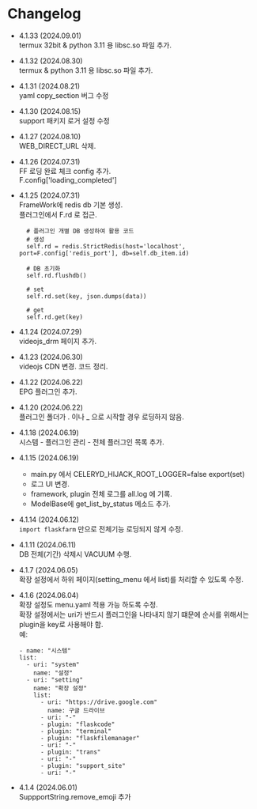 # Changelog
- 4.1.33 (2024.09.01)   
  termux 32bit & python 3.11 용 libsc.so 파일 추가.   

- 4.1.32 (2024.08.30)   
  termux & python 3.11 용 libsc.so 파일 추가.   

- 4.1.31 (2024.08.21)   
  yaml copy_section 버그 수정   

- 4.1.30 (2024.08.15)   
  support 패키지 로거 설정 수정   

- 4.1.27 (2024.08.10)     
  WEB_DIRECT_URL 삭제.   
  
- 4.1.26 (2024.07.31)     
  FF 로딩 완료 체크 config 추가.    
  F.config['loading_completed']   

- 4.1.25 (2024.07.31)     
  FrameWork에 redis db 기본 생성.   
  플러그인에서 F.rd 로 접근.   
  ```
    # 플러그인 개별 DB 생성하여 활용 코드
    # 생성
    self.rd = redis.StrictRedis(host='localhost', port=F.config['redis_port'], db=self.db_item.id)

    # DB 초기화
    self.rd.flushdb()

    # set
    self.rd.set(key, json.dumps(data))

    # get
    self.rd.get(key)
  ```

- 4.1.24 (2024.07.29)     
  videojs_drm 페이지 추가.   

- 4.1.23 (2024.06.30)     
  videojs CDN 변경. 코드 정리.   

- 4.1.22 (2024.06.22)   
  EPG 플러그인 추가.   
  
- 4.1.20 (2024.06.22)   
  플러그인 폴더가 . 이나 _ 으로 시작할 경우 로딩하지 않음.   

- 4.1.18 (2024.06.19)   
  시스템 - 플러그인 관리 - 전체 플러그인 목록 추가.   

- 4.1.15 (2024.06.19)   
  * main.py 에서 CELERYD_HIJACK_ROOT_LOGGER=false export(set)   
  * 로그 UI 변경.
  * framework, plugin 전체 로그를 all.log 에 기록.   
  * ModelBase에 get_list_by_status 메소드 추가.   

- 4.1.14 (2024.06.12)   
  `import flaskfarm` 만으로 전체기능 로딩되지 않게 수정.   

- 4.1.11 (2024.06.11)   
  DB 전체(기간) 삭제시 VACUUM 수행.   

- 4.1.7 (2024.06.05)   
  확장 설정에서 하위 페이지(setting_menu 에서 list)를 처리할 수 있도록 수정.   

- 4.1.6 (2024.06.04)   
  확장 설정도 menu.yaml 적용 가능 하도록 수정.   
  확장 설정에서는 uri가 반드시 플러그인을 나타내지 않기 떄문에 순서를 위해서는 plugin을 key로 사용해야 함.   
  예:      
  ```
  - name: "시스템"
  list:
    - uri: "system"
      name: "설정"
    - uri: "setting"
      name: "확장 설정"
      list:
        - uri: "https://drive.google.com"
          name: 구글 드라이브
        - uri: "-"
        - plugin: "flaskcode"
        - plugin: "terminal"
        - plugin: "flaskfilemanager"
        - uri: "-"
        - plugin: "trans"
        - uri: "-"
        - plugin: "support_site"
        - uri: "-"
  ```

- 4.1.4 (2024.06.01)   
  SuppportString.remove_emoji 추가   
